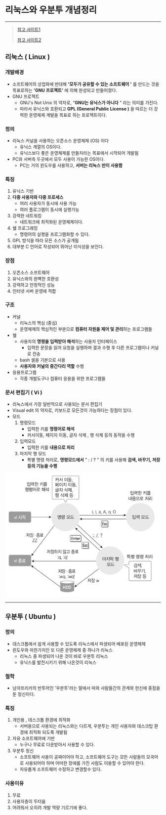 # 리눅스와 우분투 개념정리 

---

>[참고 사이트1](https://brunch.co.kr/@uxstar/7)
>
>[참고 사이트2](https://story.pxd.co.kr/743)

## 리눅스 ( Linux )

### 개발배경

- 소프트웨어의 상업화에 반대해 **'모두가 공유할 수 있는 소프트웨어 '** 를 만드는 것을 목표로하는 **'GNU 프로젝트'** 에 의해 완성되고 만들어졌다. 
- GNU 프로젝트
  - GNU's Not Unix 의 약자로, "**GNU는 유닉스가 아니다** " 라는 의미를 가진다. 
  - 따라서 유닉스와 호환되고 **GPL (General Public License )** 을 따르는  더 강력한 운영체제 계발을 목표로 하는 프로젝트이다. 

### 정의

- 리눅스 커널을 사용하는 오픈소스 운영체제 (OS) 이다
  - 유닉스 계열의 OS이다. 
  - 유닉스보다 좋은 운영체제를 만들자라는 목표에서 시작되어 개발됨 
- PC와 서버측 두곳에서 모두 사용이 가능한 OS이다. 
  - PC는 거의 윈도우를 사용하고, **서버는 리눅스 만이 사용함** 

### 특징

1. 유닉스 기반
2. **다중 사용자와 다중 프로세스**
   - 여러 사용자가 동시에 사용 가능 
   - 여러 플로그램이 동시에 실행가능 
3. 강력한 네트워킹
   - 네트워크에 최적화된 운영체제이다. 
4. 쉘 프로그래밍
   - 명령어의 실행을 프로그램화할 수 있다. 
5. GPL 방식을 따라 모든 소스가 공개됨
6. 대부분 C 언어로 작성되어 뛰어난 이식성을 보인다. 

### 장점

1. 오픈소스 소프트웨어 
2. 유닉스와의 완벽한 호환성
3. 강력하고 안정적인 성능
4. 인터넷 서버 운영에 적합 

### 구조 

- 커널
  - 리눅스의 핵심 (중심)
  - 운영체제의 핵심적인 부분으로 **컴퓨터 자원을 제어 및 관리**하는 프로그램들
- 쉘 
  - 사용자의 **명령을 입력받아 해석**하는 사용자 인터페이스 
    - 입력한 문장을 읽어 요청을 실행하며 결과 수행 후 다른 프로그램이나 커널로 전송 
  - bash 셀을 기본으로 사용 
  - **사용자와 커널의 중간다리 역할** 수행 
- 응용프로그램
  - 각종 개발도구나 컴퓨터 응용을 위한 프로그램들 

### 문서 편집기 ( Vi )

- 리눅스에서 가장 일반적으로 사용되는 문서 편집기 
- Visual edit 의 약자로, 키보드로 모든것이 가능하다는 장점이 있다. 
- 모드 
  1. 명령모드
     - 입력한 키를 **명령어로 해석** 
     - 커서이동, 페이지 이동, 글자 삭제 , 행 삭제 등의 동작을 수행 
  2. 입력모드 
     - 입력한 키를 **내용으로 처리** 
  3. 마지막 행 모드 
     - 특별 명령 처리로, **명령모드에서** " :   /   ? " 의 키를 사용해 **검색, 바꾸기, 저장 등의 기능을 수행** 

<img src="./images/vi동작모드.png">

---

## 우분투 ( Ubuntu )

### 정의

- 데스크톱에서 쉽게 사용할 수 있도록 리눅스에서 파생되어 배포된 운영체제 
- 윈도우와 마찬가지인 또 다른 운영체제 중 하나가 리눅스
  - 리눅스 중 파생되어 나온 것이 바로 우분투 리눅스
  - 유닉스를 발전시키기 위해 나온것이 리눅스 

### 철학

- 남아프리카의 반투어인 '우분투'라는 말에서 따와 사람들간의 관계와 헌신에 중점을 둔 정신이다. 

### 특징 

1. 개인용 , 데스크톱 환경에 최적화
   - 서버용으로 사용되는 리눅스와는 다르게, 우분투는 개인 사용자와 데스크탑 환경에 최적화 되도록 개발됨 
2. 자유 소프트웨어에 기반 
   - 누구나 무료로 다운받아서 사용할 수 있다. 
3. 우분투 정신
   - 소프트웨어 사용이 공짜이어야 하고, 소프트웨어 도구는 모든 사람들의 모국어로 사용되어야 하며 어떠한 장애를 가진 사람도 이용할 수 있어야 한다.
   - 자유롭게 소프트웨어 수정하고 변경할수 있다. 

### 사용이유

1. 무료
2. 사용자층이 두터움
4. 어려워서 오히려 개발 역량 기르기에 좋다.